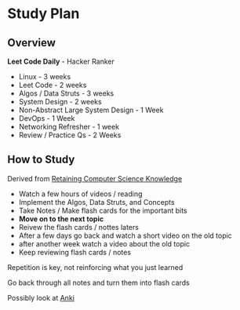# Study Plan #

## Overview ##

**Leet Code Daily** - Hacker Ranker

* Linux - 3 weeks
* Leet Code - 2 weeks
* Algos / Data Struts  - 3 weeks
* System Design - 2 weeks
* Non-Abstract Large System Design - 1 Week
* DevOps - 1 Week
* Networking Refresher - 1 week
* Review / Practice Qs - 2 Weeks
  
## How to Study ##

Derived from [Retaining Computer Science Knowledge](https://startupnextdoor.com/retaining-computer-science-knowledge/)

* Watch a few hours of videos / reading
* Implement the Algos, Data Struts, and Concepts
* Take Notes / Make flash cards for the important bits
* **Move on to the next topic**
* Reivew the flash cards / nottes laters
* After a few days go back and watch a short video on the old topic
* after another week watch a video about the old topic
* Keep reviewing flash cards / notes


Repetition is key, not reinforcing what you just learned

Go back through all notes and turn them into flash cards

Possibly look at [Anki](https://apps.ankiweb.net/)
